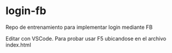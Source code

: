 # login-fb
Repo de entrenamiento para implementar login mediante FB

Editar con VSCode.
Para probar usar F5 ubicandose en el archivo index.html
